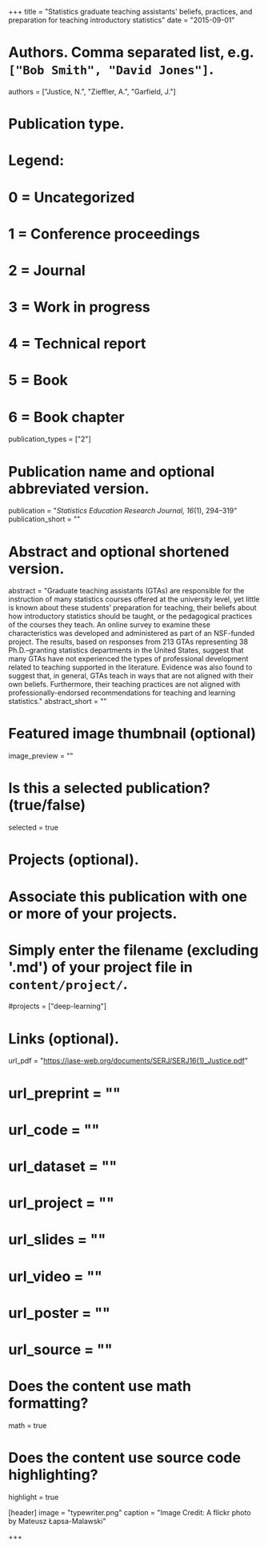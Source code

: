 +++
title = "Statistics graduate teaching assistants' beliefs, practices, and preparation for teaching introductory statistics"
date = "2015-09-01"

# Authors. Comma separated list, e.g. `["Bob Smith", "David Jones"]`.
authors = ["Justice, N.", "Zieffler, A.", "Garfield, J."]

# Publication type.
# Legend:
# 0 = Uncategorized
# 1 = Conference proceedings
# 2 = Journal
# 3 = Work in progress
# 4 = Technical report
# 5 = Book
# 6 = Book chapter
publication_types = ["2"]

# Publication name and optional abbreviated version.
publication = "*Statistics Education Research Journal, 16*(1), 294&ndash;319"
publication_short = ""

# Abstract and optional shortened version.
abstract = "Graduate teaching assistants (GTAs) are responsible for the instruction of many statistics courses offered at the university level, yet little is known about these students’ preparation for teaching, their beliefs about how introductory statistics should be taught, or the pedagogical practices of the courses they teach. An online survey to examine these characteristics was developed and administered as part of an NSF-funded project. The results, based on responses from 213 GTAs representing 38 Ph.D.–granting statistics departments in the United States, suggest that many GTAs have not experienced the types of professional development related to teaching supported in the literature. Evidence was also found to suggest that, in general, GTAs teach in ways that are not aligned with their own beliefs. Furthermore, their teaching practices are not aligned with professionally-endorsed recommendations for teaching and learning statistics."
abstract_short = ""

# Featured image thumbnail (optional)
image_preview = ""

# Is this a selected publication? (true/false)
selected = true

# Projects (optional).
#   Associate this publication with one or more of your projects.
#   Simply enter the filename (excluding '.md') of your project file in `content/project/`.
#projects = ["deep-learning"]

# Links (optional).
url_pdf = "https://iase-web.org/documents/SERJ/SERJ16(1)_Justice.pdf"
# url_preprint = ""
# url_code = ""
# url_dataset = ""
# url_project = ""
# url_slides = ""
# url_video = ""
# url_poster = ""
# url_source = ""

# Does the content use math formatting?
math = true

# Does the content use source code highlighting?
highlight = true

[header]
image = "typewriter.png"
caption = "Image Credit: A flickr photo by Mateusz Łapsa-Malawski"

+++

